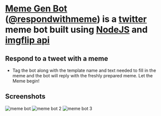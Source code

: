 # [Meme Gen Bot](https://twitter.com/respondwithmeme) ([@respondwithmeme](https://twitter.com/respondwithmeme)) is a [twitter](https://twitter.com/swasthikjp) meme bot built using [NodeJS](https://nodejs.org/en/) and [imgflip api](https://imgflip.com/)

## Respond to a tweet with a meme
- Tag the bot along with the template name and text needed to fill in the meme and the bot will reply with the freshly prepared meme. Let the Meme begin!


## Screenshots
![meme bot](https://user-images.githubusercontent.com/53649008/164278622-283b1aa4-9ada-405e-aa40-32f22bdf5db1.jpg)
![meme bot 2](https://user-images.githubusercontent.com/53649008/164277516-4680ae87-cac9-4a30-9e1f-47ccb4b50dc4.jpg)
![meme bot 3](https://user-images.githubusercontent.com/53649008/164277527-8fecbeda-05e4-4735-ab5d-5fda0d49c029.jpg)

